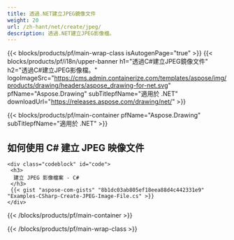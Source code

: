 ```yaml
---
title: 透過.NET建立JPEG鏡像文件
weight: 20
url: /zh-hant/net/create/jpeg/
description: 透過.NET建立JPEG影像檔。
---
```


{{< blocks/products/pf/main-wrap-class isAutogenPage="true" >}}
{{< blocks/products/pf/i18n/upper-banner h1="透過C#建立JPEG鏡像文件" h2="透過C#建立JPEG影像檔。" logoImageSrc="https://cms.admin.containerize.com/templates/aspose/img/products/drawing/headers/aspose_drawing-for-net.svg" pfName="Aspose.Drawing" subTitlepfName="適用於 .NET" downloadUrl="https://releases.aspose.com/drawing/net/" >}}

{{< blocks/products/pf/main-container pfName="Aspose.Drawing" subTitlepfName="適用於 .NET" >}}

<h2>如何使用 C# 建立 JPEG 映像文件</h2>

    <div class="codeblock" id="code">
     <h3>
      建立 JPEG 影像檔案 - C#
     </h3>
     {{< gist "aspose-com-gists" "8b1dc03ab805ef18eea88d4c442331e9" "Examples-CSharp-Create-JPEG-Image-File.cs" >}}
    </div>

{{< /blocks/products/pf/main-container >}}


{{< /blocks/products/pf/main-wrap-class >}}

